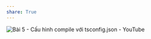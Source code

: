 ```yaml
---
share: True
---
```

![Bài 5 - Cấu hình compile với tsconfig.json - YouTube](https://youtu.be/UJYu4dF3Vrw)